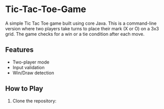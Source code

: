 # Tic-Tac-Toe-Game
A simple Tic Tac Toe game built using core Java. This is a command-line version where two players take turns to place their mark (X or O) on a 3x3 grid. The game checks for a win or a tie condition after each move.

## Features
- Two-player mode
- Input validation
- Win/Draw detection

## How to Play
1. Clone the repository:
